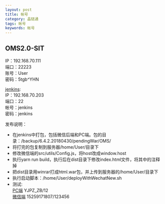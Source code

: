 ```yaml
---
layout: post
title: 帐号
category: 晶链通
tags: 帐号
keywords: 帐号
---
```


## OMS2.0-SIT
IP：192.168.70.111  
端口：22223  
账号：User  
密码：5tgb^YHN  

[jenkins](http://192.168.70.203:9020/jenkins/):  
IP：192.168.70.203  
端口：22  
帐号：jenkins  
密码：jenkins  

发布说明：  
* 在jenkins中打包，包括微信后端和PC端。包的目录：/backup/6.4.2.20180430/pendingWar/OMS/
* 将打完的包复制到服务器/home/User/目录下
* 修改微信端的src/utils/Config.js，将host改成window.host
* 执行yarn run build，执行后在dist目录下修改index.html文件，将其中的<script type="text/javascript" src="./roadhog.dll.js"></script>注释掉
* 把dist目录用winrar打成html.war包，并上传到服务器的/home/User/目录下
* 执行启动脚本：/home/User/deployWithWechatNew.sh
* 测试:  
[PC端](http://192.168.70.111:9000) YJPZ_ZB/12  
[微信端](http://192.168.70.111:8080) 15259171807/123456

